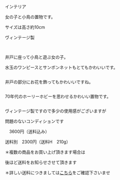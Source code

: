 <link rel="stylesheet" type="text/css" href="/assets/css/styles.css">

インテリア

女の子と小鳥の置物です。

サイズは高さ約10cm

ヴィンテージ製

<img alt="" src="http://blog.cnobi.jp/v1/blog/user/71e35865e9e62f3f9d70420d6124d2ab/1454323177"/>  

井戸に座って小鳥と遊ぶ女の子。

水玉のワンピースとサンボンネットもとてもかわいいです。

<img alt="" src="http://blog.cnobi.jp/v1/blog/user/71e35865e9e62f3f9d70420d6124d2ab/1454323182"/> 

井戸の部分にお花を飾ってもかわいいですね。

<img alt="" src="http://blog.cnobi.jp/v1/blog/user/71e35865e9e62f3f9d70420d6124d2ab/1454323183"/> 

70年代のホーリーホビーを思わせるかわいい置物です。

<img alt="" src="http://blog.cnobi.jp/v1/blog/user/71e35865e9e62f3f9d70420d6124d2ab/1454323184"/> 

ヴィンテージ製ですので多少の使用感がございますが

問題のないコンディションです

　3600円（送料込み）

送料別　2300円（送料H　210g）

＊複数の商品をお買い上げ頂きます場合は

後ほど送料をお知らせさせて頂きます

＊詳しい送料につきましては[こちら](http://dkzakka.blog.shinobi.jp/Entry/3385/)をご確認下さいませ